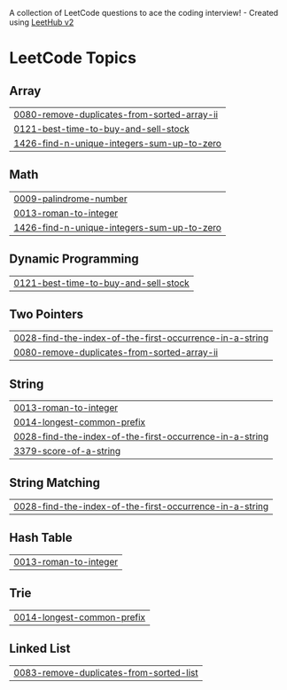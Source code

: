 A collection of LeetCode questions to ace the coding interview! - Created using [LeetHub v2](https://github.com/arunbhardwaj/LeetHub-2.0)
<!---LeetCode Topics Start-->
# LeetCode Topics
## Array
|  |
| ------- |
| [0080-remove-duplicates-from-sorted-array-ii](https://github.com/Anatoly4444/Leetcode/tree/master/0080-remove-duplicates-from-sorted-array-ii) |
| [0121-best-time-to-buy-and-sell-stock](https://github.com/Anatoly4444/Leetcode/tree/master/0121-best-time-to-buy-and-sell-stock) |
| [1426-find-n-unique-integers-sum-up-to-zero](https://github.com/Anatoly4444/Leetcode/tree/master/1426-find-n-unique-integers-sum-up-to-zero) |
## Math
|  |
| ------- |
| [0009-palindrome-number](https://github.com/Anatoly4444/Leetcode/tree/master/0009-palindrome-number) |
| [0013-roman-to-integer](https://github.com/Anatoly4444/Leetcode/tree/master/0013-roman-to-integer) |
| [1426-find-n-unique-integers-sum-up-to-zero](https://github.com/Anatoly4444/Leetcode/tree/master/1426-find-n-unique-integers-sum-up-to-zero) |
## Dynamic Programming
|  |
| ------- |
| [0121-best-time-to-buy-and-sell-stock](https://github.com/Anatoly4444/Leetcode/tree/master/0121-best-time-to-buy-and-sell-stock) |
## Two Pointers
|  |
| ------- |
| [0028-find-the-index-of-the-first-occurrence-in-a-string](https://github.com/Anatoly4444/Leetcode/tree/master/0028-find-the-index-of-the-first-occurrence-in-a-string) |
| [0080-remove-duplicates-from-sorted-array-ii](https://github.com/Anatoly4444/Leetcode/tree/master/0080-remove-duplicates-from-sorted-array-ii) |
## String
|  |
| ------- |
| [0013-roman-to-integer](https://github.com/Anatoly4444/Leetcode/tree/master/0013-roman-to-integer) |
| [0014-longest-common-prefix](https://github.com/Anatoly4444/Leetcode/tree/master/0014-longest-common-prefix) |
| [0028-find-the-index-of-the-first-occurrence-in-a-string](https://github.com/Anatoly4444/Leetcode/tree/master/0028-find-the-index-of-the-first-occurrence-in-a-string) |
| [3379-score-of-a-string](https://github.com/Anatoly4444/Leetcode/tree/master/3379-score-of-a-string) |
## String Matching
|  |
| ------- |
| [0028-find-the-index-of-the-first-occurrence-in-a-string](https://github.com/Anatoly4444/Leetcode/tree/master/0028-find-the-index-of-the-first-occurrence-in-a-string) |
## Hash Table
|  |
| ------- |
| [0013-roman-to-integer](https://github.com/Anatoly4444/Leetcode/tree/master/0013-roman-to-integer) |
## Trie
|  |
| ------- |
| [0014-longest-common-prefix](https://github.com/Anatoly4444/Leetcode/tree/master/0014-longest-common-prefix) |
## Linked List
|  |
| ------- |
| [0083-remove-duplicates-from-sorted-list](https://github.com/Anatoly4444/Leetcode/tree/master/0083-remove-duplicates-from-sorted-list) |
<!---LeetCode Topics End-->